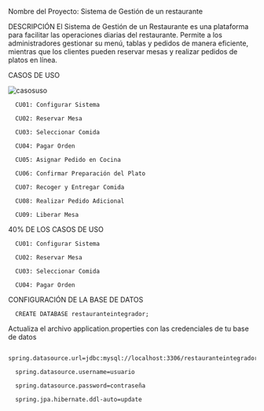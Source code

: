 Nombre del Proyecto: Sistema de Gestión de un restaurante

DESCRIPCIÓN
   El Sistema de Gestión de un Restaurante es una plataforma para facilitar las operaciones 
   diarias del restaurante. Permite a los administradores gestionar su menú, tablas y pedidos 
   de manera eficiente, mientras que los clientes pueden reservar mesas y realizar pedidos de 
   platos en línea.

CASOS DE USO 

![casosuso](https://github.com/user-attachments/assets/75004744-324b-4659-b5a7-4a4eda967433)


      CU01: Configurar Sistema 
      
      CU02: Reservar Mesa  
      
      CU03: Seleccionar Comida 
      
      CU04: Pagar Orden 
      
      CU05: Asignar Pedido en Cocina 
      
      CU06: Confirmar Preparación del Plato 
      
      CU07: Recoger y Entregar Comida 
      
      CU08: Realizar Pedido Adicional 
      
      CU09: Liberar Mesa 


   40% DE LOS CASOS DE USO 
   
      CU01: Configurar Sistema 
      
      CU02: Reservar Mesa  
      
      CU03: Seleccionar Comida 
      
      CU04: Pagar Orden 

CONFIGURACIÓN DE LA BASE DE DATOS
   
      CREATE DATABASE restauranteintegrador;
   
Actualiza el archivo application.properties con las credenciales de tu base de datos

      spring.datasource.url=jdbc:mysql://localhost:3306/restauranteintegrador
      
      spring.datasource.username=usuario
      
      spring.datasource.password=contraseña
      
      spring.jpa.hibernate.ddl-auto=update
